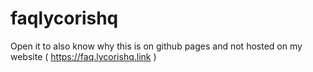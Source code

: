 # faqlycorishq
Open it to also know why this is on github pages and not hosted on my website ( https://faq.lycorishq.link )

